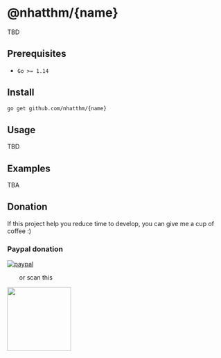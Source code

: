# @nhatthm/{name}

<!--
[![Build Status](https://github.com/nhatthm/{name}/actions/workflows/test.yaml/badge.svg)](https://github.com/nhatthm/{}name/actions/workflows/test.yaml)
[![codecov](https://codecov.io/gh/nhatthm/{name}/branch/master/graph/badge.svg?token=eTdAgDE2vR)](https://codecov.io/gh/nhatthm/{name})
[![Go Report Card](https://goreportcard.com/badge/github.com/nhatthm/{name})](https://goreportcard.com/report/github.com/nhatthm/{name})
[![GoDevDoc](https://img.shields.io/badge/dev-doc-00ADD8?logo=go)](https://pkg.go.dev/github.com/nhatthm/{name})
[![Donate](https://img.shields.io/badge/Donate-PayPal-green.svg)](https://www.paypal.com/donate/?hosted_button_id=PJZSGJN57TDJY)
-->

TBD

## Prerequisites

- `Go >= 1.14`

## Install

```bash
go get github.com/nhatthm/{name}
```

## Usage

TBD

## Examples

TBA

## Donation

If this project help you reduce time to develop, you can give me a cup of coffee :)

### Paypal donation

[![paypal](https://www.paypalobjects.com/en_US/i/btn/btn_donateCC_LG.gif)](https://www.paypal.com/donate/?hosted_button_id=PJZSGJN57TDJY)

&nbsp;&nbsp;&nbsp;&nbsp;&nbsp;&nbsp;&nbsp;or scan this

<img src="https://user-images.githubusercontent.com/1154587/113494222-ad8cb200-94e6-11eb-9ef3-eb883ada222a.png" width="147px" />
